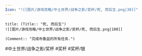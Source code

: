 ```yaml
---
Icon: "![[图片/游戏攻略/中土世界/战争之影/奖杯/死, 而后生.png|30]]"
---
```

```ad-common-silver-trophy
title: (Title:: "死, 而后生")
![[图片/游戏攻略/中土世界/战争之影/奖杯/死, 而后生.png|100]]

(Comment:: "完成布鲁兹的所有任务.")
```

#中土世界/战争之影/奖杯 #奖杯 #奖杯/银
